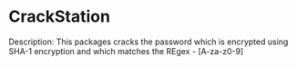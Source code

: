 # CrackStation

Description: This packages cracks the password which is encrypted using SHA-1 encryption and which matches the REgex - [A-za-z0-9] 


